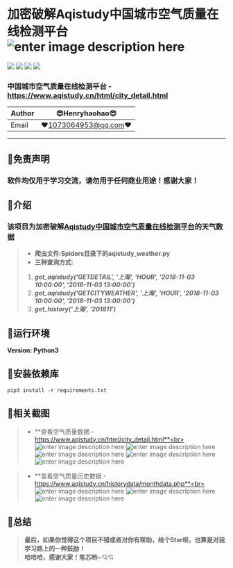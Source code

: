 加密破解Aqistudy中国城市空气质量在线检测平台 ![enter image description here](Pic/logo.png)
===========================
![](https://img.shields.io/badge/Python-3.6.3-green.svg) ![](https://img.shields.io/badge/requests-2.18.4-green.svg) ![](https://img.shields.io/badge/pycrypto-2.6.1-green.svg) ![](https://img.shields.io/badge/pyDes-2.0.1-green.svg) 
### 中国城市空气质量在线检测平台 - https://www.aqistudy.cn/html/city_detail.html
|Author|:sunglasses:Henryhaohao:sunglasses:|
|---|---
|Email|:hearts:1073064953@qq.com:hearts:

      
****
## :dolphin:免责声明
### 软件均仅用于学习交流，请勿用于任何商业用途！感谢大家！  

## :dolphin:介绍
### 该项目为加密破解[Aqistudy中国城市空气质量在线检测平台](https://www.aqistudy.cn/html/city_detail.html)的天气数据
> - **爬虫文件:Spiders目录下的aqistudy_weather.py**
> - **三种查询方式:**
>  1. ***get_aqistudy('GETDETAIL', '上海', 'HOUR', '2018-11-03 10:00:00', '2018-11-03 13:00:00')***
>  2. ***get_aqistudy('GETCITYWEATHER', '上海', 'HOUR', '2018-11-03 10:00:00', '2018-11-03 13:00:00')***
>  3. ***get_history('上海', '201811')***
## :dolphin:运行环境
**Version: Python3**
## :dolphin:安装依赖库
```
pip3 install -r requirements.txt
```
## :dolphin:**相关截图**
> - **查看空气质量数据 - https://www.aqistudy.cn/html/city_detail.html**<br><br>
![enter image description here](Pic/aqi.png)
![enter image description here](Pic/aqi_data.png)
![enter image description here](Pic/aqi_data_1.png)
![enter image description here](Pic/aqi_run.png)
![enter image description here](Pic/aqi_run_1.png)

> - **查看空气质量历史数据 - https://www.aqistudy.cn/historydata/monthdata.php**<br><br>
![enter image description here](Pic/history.png)
![enter image description here](Pic/history_data.png)
![enter image description here](Pic/history_run.png)
## :dolphin:**总结**
> **最后，如果你觉得这个项目不错或者对你有帮助，给个Star呗，也算是对我学习路上的一种鼓励！<br>
 哈哈哈，感谢大家！笔芯哟~**:cupid::cupid:


